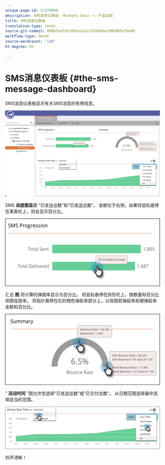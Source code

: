 ```yaml
---
unique-page-id: 11379060
description: SMS消息仪表板- Marketo Docs —— 产品文档
title: SMS消息仪表板
translation-type: tm+mt
source-git-commit: 00887ea53e395bea3a11fd28e0ac98b085ef6ed8
workflow-type: tm+mt
source-wordcount: '129'
ht-degree: 0%

---
```



# SMS消息仪表板 {#the-sms-message-dashboard}

SMS消息仪表板显示有关SMS消息的有用信息。

![](assets/converted-dashboard-image.png)

SMS **进度图显示** “已发送总数”和“已发送总数”。 金额位于右侧，如果将鼠标悬停在某条栏上，则会显示百分比。

![](assets/sms-progression-hand-border.png)

汇总 **图** 将计算的弹跳率显示为百分比。 将鼠标悬停在拱形栏上，按数量和百分比视图投放率。 将指针悬停在栏的橙色弹起率部分上，以视图软弹起率和硬弹起率金额和百分比。

![](assets/hover-over-summary-hands-thin-border.png)

“ **活动时间** ”图允许您选择“已发送总数”或“已交付总数”。 从日期范围选择器中选择适当的范围。

![](assets/activity-over-time-hands.png)

铃声清晰！
